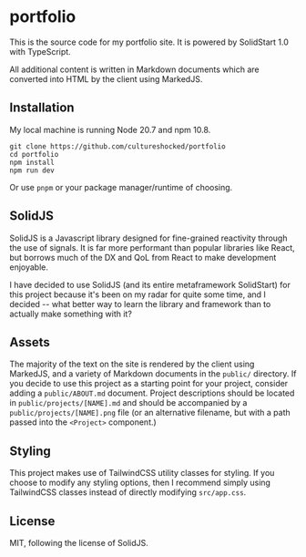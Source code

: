 # portfolio

This is the source code for my portfolio site. It is powered by SolidStart 1.0 with TypeScript.

All additional content is written in Markdown documents which are converted into HTML by the client using MarkedJS.

## Installation

My local machine is running Node 20.7 and npm 10.8.

```
git clone https://github.com/cultureshocked/portfolio
cd portfolio
npm install
npm run dev
```

Or use `pnpm` or your package manager/runtime of choosing.

## SolidJS

SolidJS is a Javascript library designed for fine-grained reactivity through the use of signals. It is far more performant than popular libraries like React, but borrows much of the DX and QoL from React to make development enjoyable.

I have decided to use SolidJS (and its entire metaframework SolidStart) for this project because it's been on my radar for quite some time, and I decided -- what better way to learn the library and framework than to actually make something with it?

## Assets

The majority of the text on the site is rendered by the client using MarkedJS, and a variety of Markdown documents in the `public/` directory. If you decide to use this project as a starting point for your project, consider adding a `public/ABOUT.md` document. Project descriptions should be located in `public/projects/[NAME].md` and should be accompanied by a `public/projects/[NAME].png` file (or an alternative filename, but with a path passed into the `<Project>` component.)

## Styling

This project makes use of TailwindCSS utility classes for styling. If you choose to modify any styling options, then I recommend simply using TailwindCSS classes instead of directly modifying `src/app.css`.

## License

MIT, following the license of SolidJS.
